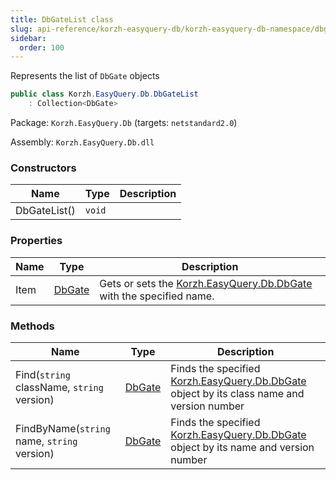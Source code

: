 ```yaml
---
title: DbGateList class
slug: api-reference/korzh-easyquery-db/korzh-easyquery-db-namespace/dbgatelist-class
sidebar:
  order: 100
---
```


Represents the list of `DbGate` objects
```csharp
public class Korzh.EasyQuery.Db.DbGateList
    : Collection<DbGate>

```
Package: `Korzh.EasyQuery.Db` (targets: `netstandard2.0`)

Assembly: `Korzh.EasyQuery.Db.dll`

### Constructors

| Name | Type | Description | 
| --- | --- | --- | 
| DbGateList() | `void` |  | 


### Properties

| Name | Type | Description | 
| --- | --- | --- | 
| Item | [DbGate](///easyquery/docs/api-reference/korzh-easyquery-db/korzh-easyquery-db-namespace/dbgate-class) | Gets or sets the [Korzh.EasyQuery.Db.DbGate](///easyquery/docs/api-reference/korzh-easyquery-db/korzh-easyquery-db-namespace/dbgate-class) with the specified name. | 


### Methods

| Name | Type | Description | 
| --- | --- | --- | 
| Find(`string` className, `string` version) | [DbGate](///easyquery/docs/api-reference/korzh-easyquery-db/korzh-easyquery-db-namespace/dbgate-class) | Finds the specified [Korzh.EasyQuery.Db.DbGate](///easyquery/docs/api-reference/korzh-easyquery-db/korzh-easyquery-db-namespace/dbgate-class) object by its class name and version number | 
| FindByName(`string` name, `string` version) | [DbGate](///easyquery/docs/api-reference/korzh-easyquery-db/korzh-easyquery-db-namespace/dbgate-class) | Finds the specified [Korzh.EasyQuery.Db.DbGate](///easyquery/docs/api-reference/korzh-easyquery-db/korzh-easyquery-db-namespace/dbgate-class) object by its name and version number |
